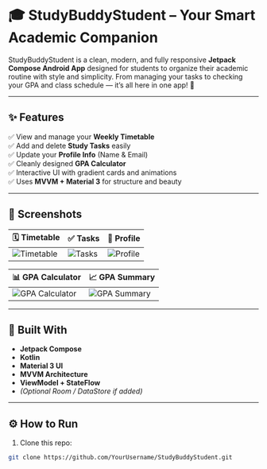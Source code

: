 # 🎓 StudyBuddyStudent – Your Smart Academic Companion

StudyBuddyStudent is a clean, modern, and fully responsive **Jetpack Compose Android App** designed for students to organize their academic routine with style and simplicity. From managing your tasks to checking your GPA and class schedule — it’s all here in one app! 🚀

---

## ✨ Features

✅ View and manage your **Weekly Timetable**  
✅ Add and delete **Study Tasks** easily  
✅ Update your **Profile Info** (Name & Email)  
✅ Cleanly designed **GPA Calculator**  
✅ Interactive UI with gradient cards and animations  
✅ Uses **MVVM + Material 3** for structure and beauty

---

## 📸 Screenshots

| 🗓️ Timetable | ✅ Tasks | 👤 Profile |
|--------------|----------|------------|
| ![Timetable](screenshots/timetable.png) | ![Tasks](screenshots/tasks.png) | ![Profile](screenshots/profile.png) |

| 📊 GPA Calculator | 📈 GPA Summary |
|-------------------|----------------|
| ![GPA Calculator](screenshots/gpa_calculator.png) | ![GPA Summary](screenshots/gpa_summary.png) |

---

## 🧠 Built With

- **Jetpack Compose**
- **Kotlin**
- **Material 3 UI**
- **MVVM Architecture**
- **ViewModel + StateFlow**
- *(Optional Room / DataStore if added)*

---

## ⚙️ How to Run

1. Clone this repo:
```bash
git clone https://github.com/YourUsername/StudyBuddyStudent.git
